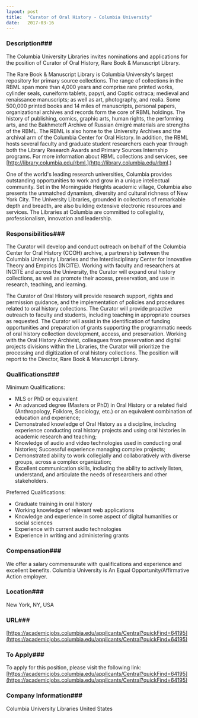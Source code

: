 ```yaml
---
layout: post
title:  "Curator of Oral History - Columbia University"
date:   2017-03-16
---
```


### Description###

The Columbia University Libraries invites nominations and applications for the position of Curator of Oral History, Rare Book & Manuscript Library. 

The Rare Book & Manuscript Library is Columbia University's largest repository for primary source collections. The range of collections in the RBML span more than 4,000 years and comprise rare printed works, cylinder seals, cuneiform tablets, papyri, and Coptic ostraca; medieval and renaissance manuscripts; as well as art, photography, and realia. Some 500,000 printed books and 14 miles of manuscripts, personal papers, organizational archives and records form the core of RBML holdings. The history of publishing, comics, graphic arts, human rights, the performing arts, and the Bakhmeteff Archive of Russian émigré materials are strengths of the RBML. The RBML is also home to the University Archives and the archival arm of the Columbia Center for Oral History. In addition, the RBML hosts several faculty and graduate student researchers each year through both the Library Research Awards and Primary Sources Internship programs. For more information about RBML collections and services, see [http://library.columbia.edu/rbml.](http://library.columbia.edu/rbml.) 

One of the world's leading research universities, Columbia provides outstanding opportunities to work and grow in a unique intellectual community. Set in the Morningside Heights academic village, Columbia also presents the unmatched dynamism, diversity and cultural richness of New York City. The University Libraries, grounded in collections of remarkable depth and breadth, are also building extensive electronic resources and services. The Libraries at Columbia are committed to collegiality, professionalism, innovation and leadership.


### Responsibilities###

The Curator will develop and conduct outreach on behalf of the Columbia Center for Oral History (CCOH) archive, a partnership between the Columbia University Libraries and the Interdisciplinary Center for Innovative Theory and Empirics (INCITE). Working with faculty and researchers at INCITE and across the University, the Curator will expand oral history collections, as well as promote their access, preservation, and use in research, teaching, and learning. 

The Curator of Oral History will provide research support, rights and permission guidance, and the implementation of policies and procedures related to oral history collections. The Curator will provide proactive outreach to faculty and students, including teaching in appropriate courses as requested. The Curator will assist in the identification of funding opportunities and preparation of grants supporting the programmatic needs of oral history collection development, access, and preservation. Working with the Oral History Archivist, colleagues from preservation and digital projects divisions within the Libraries, the Curator will prioritize the processing and digitization of oral history collections. The position will report to the Director, Rare Book & Manuscript Library. 


### Qualifications###

Minimum Qualifications:
- MLS or PhD or equivalent
- An advanced degree (Masters or PhD) in Oral History or a related field (Anthropology, Folklore, Sociology, etc.) or an equivalent combination of education and experience;
- Demonstrated knowledge of Oral History as a discipline, including experience conducting oral history projects and using oral histories in academic research and teaching;
- Knowledge of audio and video technologies used in conducting oral histories;
Successful experience managing complex projects;
- Demonstrated ability to work collegially and collaboratively with diverse groups, across a complex organization;
- Excellent communication skills, including the ability to actively listen, understand, and articulate the needs of researchers and other stakeholders.  
 
Preferred Qualifications:
- Graduate training in oral history
- Working knowledge of relevant web applications
- Knowledge and experience in some aspect of digital humanities or social sciences
- Experience with current audio technologies
- Experience in writing and administering grants


### Compensation###

We offer a salary commensurate with qualifications and experience and excellent benefits.   Columbia University is An Equal Opportunity/Affirmative Action employer.  


### Location###

New York, NY, USA


### URL###

[https://academicjobs.columbia.edu/applicants/Central?quickFind=64195](https://academicjobs.columbia.edu/applicants/Central?quickFind=64195)

### To Apply###

To apply for this position, please visit the following link: [https://academicjobs.columbia.edu/applicants/Central?quickFind=64195](https://academicjobs.columbia.edu/applicants/Central?quickFind=64195)  


### Company Information###

Columbia University Libraries
United States



